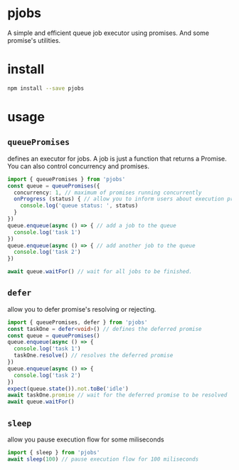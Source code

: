 # pjobs
A simple and efficient queue job executor using promises. And some promise's utilities.

# install

```bash
npm install --save pjobs
```

# usage

## `queuePromises` 
defines an executor for jobs. A job is just a function that returns a Promise. You can also control concurrency and promises.
```typescript
import { queuePromises } from 'pjobs'
const queue = queuePromises({ 
  concurrency: 1, // maximum of promises running concurrently
  onProgress (status) { // allow you to inform users about execution progress
    console.log('queue status: ', status)
  }
})
queue.enqueue(async () => { // add a job to the queue
  console.log('task 1')
})
queue.enqueue(async () => { // add another job to the queue
  console.log('task 2')
})

await queue.waitFor() // wait for all jobs to be finished.
```

## `defer` 
allow you to defer promise's resolving or rejecting.

```typescript
import { queuePromises, defer } from 'pjobs'
const taskOne = defer<void>() // defines the deferred promise
const queue = queuePromises()
queue.enqueue(async () => {
  console.log('task 1')
  taskOne.resolve() // resolves the deferred promise
})
queue.enqueue(async () => {
  console.log('task 2')
})
expect(queue.state()).not.toBe('idle')
await taskOne.promise // wait for the deferred promise to be resolved
await queue.waitFor()
```

## `sleep` 
allow you pause execution flow for some miliseconds

```typescript
import { sleep } from 'pjobs'
await sleep(100) // pause execution flow for 100 miliseconds
```